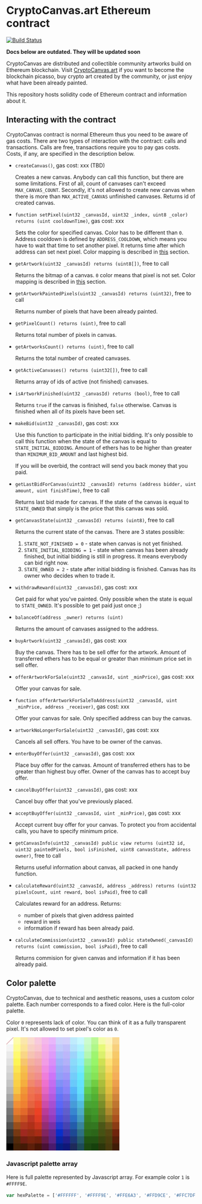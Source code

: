 # CryptoCanvas.art Ethereum contract
[![Build Status](https://travis-ci.com/TheMindhouse/cryptocanvas-solidity.svg?branch=master)](https://travis-ci.com/TheMindhouse/cryptocanvas-solidity)

**Docs below are outdated. They will be updated soon**

CryptoCanvas are distributed and collectible community artworks build on Ethereum blockchain. Visit [CryptoCanvas.art][homepage] if you want to become the blockchain picasso, buy crypto art created by the community, or just enjoy what have been already painted. 

This repository hosts solidity code of Ethereum contract and information about it. 

## Interacting with the contract

CryptoCanvas contract is normal Ethereum thus you need to be aware of gas costs. There are two types of interaction with the contract: calls and transactions. Calls are free, transactions require you to pay gas costs. Costs, if any, are specified in the description below. 

* `createCanvas()`, gas cost: xxx (TBD)

    Creates a new canvas. Anybody can call this function, but there are some limitations. First of all, count of canvases can't exceed `MAX_CANVAS_COUNT`. Secondly, it's not allowed to create new canvas when there is more than `MAX_ACTIVE_CANVAS` unfinished canvases. Returns id of created canvas. 

* `function setPixel(uint32 _canvasId, uint32 _index, uint8 _color) returns (uint cooldownTime)`, gas cost: xxx

    Sets the color for specified canvas. Color has to be different than `0`. Address cooldown is defined by `ADDRESS_COOLDOWN`, which means you have to wait that time to set another pixel. It returns time after which address can set next pixel. Color mapping is described in [this](#color-palette) section.

* `getArtwork(uint32 _canvasId) returns (uint8[])`, free to call

    Returns the bitmap of a canvas. `0` color means that pixel is not set. Color mapping is described in [this](#color-palette) section. 

* `getArtworkPaintedPixels(uint32 _canvasId) returns (uint32)`, free to call

    Returns number of pixels that have been already painted.

* `getPixelCount() returns (uint)`, free to call

    Returns total number of pixels in canvas. 

* `getArtworksCount() returns (uint)`, free to call

    Returns the total number of created canvases. 

* `getActiveCanvases() returns (uint32[])`, free to call

    Returns array of ids of active (not finished) canvases. 

* `isArtworkFinished(uint32 _canvasId) returns (bool)`, free to call

    Returns `true` if the canvas is finished, `false` otherwise. Canvas is finished when all of its pixels have been set.

* `makeBid(uint32 _canvasId)`, gas cost: xxx

    Use this function to participate in the initial bidding. It's only possible to call this function when the state of the canvas is equal to `STATE_INITIAL_BIDDING`. Amount of ethers has to be higher than greater than `MINIMUM_BID_AMOUNT` and last highest bid.

    If you will be overbid, the contract will send you back money that you paid. 

* `getLastBidForCanvas(uint32 _canvasId) returns (address bidder, uint amount, uint finishTime)`, free to call

    Returns last bid made for canvas. If the state of the canvas is equal to `STATE_OWNED` that simply is the price that this canvas was sold. 

* `getCanvasState(uint32 _canvasId) returns (uint8)`, free to call

    Returns the current state of the canvas. There are 3 states possible: 
    1. `STATE_NOT_FINISHED = 0` - state when canvas is not yet finished. 
    2. `STATE_INITIAL_BIDDING = 1` - state when canvas has been already finished, but initial bidding is still in progress. It means everybody can bid right now. 
    3. `STATE_OWNED = 2` - state after initial bidding is finished. Canvas has its owner who decides when to trade it. 

* `withdrawReward(uint32 _canvasId)`, gas cost: xxx

    Get paid for what you've painted. Only possible when the state is equal to `STATE_OWNED`. It's possible to get paid just once ;)

* `balanceOf(address _owner) returns (uint)` 

    Returns the amount of canvases assigned to the address. 

* `buyArtwork(uint32 _canvasId)`, gas cost: xxx

    Buy the canvas. There has to be sell offer for the artwork. Amount of transferred ethers has to be equal or greater than minimum price set in sell offer. 

* `offerArtworkForSale(uint32 _canvasId, uint _minPrice)`, gas cost: xxx

    Offer your canvas for sale. 

* `function offerArtworkForSaleToAddress(uint32 _canvasId, uint _minPrice, address _receiver)`, gas cost: xxx

    Offer your canvas for sale. Only specified address can buy the canvas. 

* `artworkNoLongerForSale(uint32 _canvasId)`, gas cost: xxx

    Cancels all sell offers. You have to be owner of the canvas. 

* `enterBuyOffer(uint32 _canvasId)`, gas cost: xxx

    Place buy offer for the canvas. Amount of transferred ethers has to be greater than highest buy offer. Owner of the canvas has to accept buy offer. 

* `cancelBuyOffer(uint32 _canvasId)`, gas cost: xxx

    Cancel buy offer that you've previously placed. 

* `acceptBuyOffer(uint32 _canvasId, uint _minPrice)`, gas cost: xxx

    Accept current buy offer for your canvas. To protect you from accidental calls, you have to specify minimum price. 

* `getCanvasInfo(uint32 _canvasId) public view returns (uint32 id, uint32 paintedPixels, bool isFinished, uint8 canvasState, address owner)`, free to call 

    Returns useful information about canvas, all packed in one handy function. 

* `calculateReward(uint32 _canvasId, address _address) returns (uint32 pixelsCount, uint reward, bool isPaid)`, free to call

    Calculates reward for an address. Returns: 
    * number of pixels that given address painted 
    * reward in weis
    * information if reward has been already paid. 

* `calculateCommission(uint32 _canvasId) public stateOwned(_canvasId) returns (uint commission, bool isPaid)`, free to call

    Returns commision for given canvas and information if it has been already paid.

## Color palette
CryptoCanvas, due to technical and aesthetic reasons, uses a custom color palette. Each number corresponds to a fixed color. Here is the full-color palette. 

Color `0` represents lack of color. You can think of it as a fully transparent pixel. It's not allowed to set pixel's color as `0`.

![Full color palette](colour-palette.jpeg "Full color palette")

### Javascript palette array 
Here is full palette represented by Javascript array. For example color `1` is `#FFFF9E`.

```Javascript
var hexPalette = ['#FFFFFF', '#FFFF9E', '#FFE6A3', '#FFD9CE', '#FFC7DF', '#FFB4EF', '#EFB3FF', '#CCD3FF', '#D4D0FF', '#B6ECFF', '#BCF8FF', '#C1FEC9', '#A9FF8C', '#EFFFA0', '#FFF3B7', '#FFD98B', '#F4F4F4', '#FEFF7D', '#FFE48C', '#FFCEC1', '#FFC4CE', '#FFAAEE', '#ECA5FF', '#BECBFF', '#C4C0FF', '#A9E3FF', '#9FF5FF', '#B5FCBE', '#99FF78', '#E3FE5F', '#FFF39F', '#FFCE6F', '#EAEAEA', '#FFFA51', '#FFD479', '#FFBFAF', '#FFB5BC', '#FF9FEB', '#E996FF', '#ACBEFF', '#BCB7FF', '#91D5FF', '#7FF2FF', '#A0FAAC', '#80FF58', '#D6F151', '#FEEE8B', '#FFC854', '#E1E1E1', '#FFF51B', '#FFC45A', '#FFAF99', '#FFA6AB', '#FF96E9', '#E689FF', '#9BB2FF', '#B3AEFF', '#75DCFF', '#68F0FF', '#7BF68E', '#76F94E', '#C8E32A', '#FFE261', '#FFBF49', '#D7D7D7', '#FFE615', '#FFBD30', '#FF9F85', '#FF979B', '#FF84E6', '#E27BFF', '#94A8FF', '#A8A2FF', '#67D5FF', '#40EDFF', '#5BF177', '#6BEF42', '#BDD831', '#FAD846', '#FFB446', '#D0D0D0', '#FFD80F', '#FFB618', '#FF9274', '#FF878B', '#FF73DF', '#DB6DFF', '#8D9FFF', '#9E96FF', '#55CDFF', '#00EAFF', '#50E86D', '#62E738', '#B3CE22', '#F3CD20', '#FFAA43', '#C5C5C5', '#FFCF00', '#FFAA00', '#FF8260', '#FF7479', '#FF66D3', '#D264F9', '#7D8FFF', '#938AFF', '#40CCFF', '#00E5FF', '#43DE63', '#4AD317', '#A6C100', '#ECC60F', '#F99C38', '#B8B8B8', '#FFC300', '#FF9200', '#FF6E47', '#FF6456', '#F55BC8', '#CA5BF1', '#6E81FF', '#8B82FF', '#24B8FF', '#00E0FF', '#00D138', '#2DBE00', '#99B400', '#E4BE00', '#ED8F2D', '#A4A4A4', '#FFA700', '#FF8500', '#FF633C', '#FF523A', '#E74DBA', '#BF50E6', '#6372FF', '#7C74F1', '#20A9F2', '#00D3FA', '#00BD3B', '#19B300', '#86A000', '#D6AF00', '#DB8122', '#8E8E8E', '#FF8A00', '#FF7900', '#F8572F', '#FF3E21', '#DA3FAD', '#B344DA', '#5964FF', '#6E66E3', '#1F9CDF', '#00BFE2', '#00A71A', '#00A800', '#748E00', '#C7A000', '#CA7315', '#757575', '#F37400', '#F36000', '#E34113', '#FF1C00', '#C92C9D', '#A93AD0', '#4E56F5', '#625AD6', '#0087D5', '#00AECE', '#009500', '#009B00', '#678000', '#B08A00', '#C15F0A', '#686868', '#D06200', '#D74700', '#CE2412', '#F20000', '#B9008C', '#9F2FC6', '#4448E7', '#5950CC', '#0071CD', '#009BC3', '#008300', '#008F00', '#5B7200', '#947500', '#B74A02', '#4E4E4E', '#A44B00', '#C12D0C', '#BE1D00', '#D90000', '#A20077', '#850FAD', '#2439DD', '#483FBB', '#005CB2', '#00869F', '#007800', '#007A00', '#465700', '#6F5700', '#973400', '#343434', '#7E3300', '#AC0E12', '#A41F00', '#B60000', '#8B0061', '#6E0096', '#012AD3', '#372EA9', '#094897', '#007086', '#006D00', '#006800', '#405300', '#564500', '#791D00', '#252525', '#5A2600', '#7B1306', '#841B00', '#7B1500', '#6F004D', '#65008D', '#0122AC', '#231794', '#15387A', '#005E70', '#005600', '#005500', '#354500', '#4F3F00', '#5F1A00', '#000000', '#461E00', '#4A1600', '#641903', '#501200', '#500038', '#4F0070', '#011B86', '#0F007E', '#1B295D', '#004C5A', '#004A00', '#004100', '#2A3600', '#483A00', '#451700'];

```

[homepage]: https://www.cryptocanvas.art

